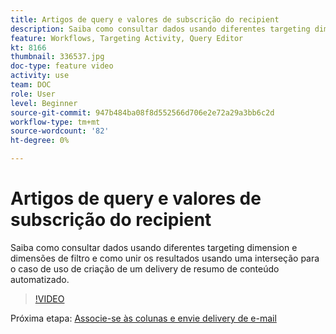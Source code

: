 ```yaml
---
title: Artigos de query e valores de subscrição do recipient
description: Saiba como consultar dados usando diferentes targeting dimension e dimensões de filtro e como unir os resultados usando uma interseção para o caso de uso de criação de um delivery de resumo de conteúdo automatizado.
feature: Workflows, Targeting Activity, Query Editor
kt: 8166
thumbnail: 336537.jpg
doc-type: feature video
activity: use
team: DOC
role: User
level: Beginner
source-git-commit: 947b484ba08f8d552566d706e2e72a29a3bb6c2d
workflow-type: tm+mt
source-wordcount: '82'
ht-degree: 0%

---
```



# Artigos de query e valores de subscrição do recipient

Saiba como consultar dados usando diferentes targeting dimension e dimensões de filtro e como unir os resultados usando uma interseção para o caso de uso de criação de um delivery de resumo de conteúdo automatizado.

>[!VIDEO](https://video.tv.adobe.com/v/336537?quality=12)

Próxima etapa: [Associe-se às colunas e envie delivery de e-mail](/help/tutorial-use-soap-apis/join-columns-and-send-automated-email-delivery.md)
